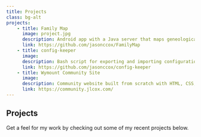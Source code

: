 ```yaml
---
title: Projects
class: bg-alt
projects: 
    - title: Family Map
      image: project.jpg
      description: Android app with a Java server that maps geneological data
      link: https://github.com/jasonccox/FamilyMap
    - title: config-keeper
      image: 
      description: Bash script for exporting and importing configuration files
      link: https://github.com/jasonccox/config-keeper
    - title: Wymount Community Site
      image: 
      description: Community website built from scratch with HTML, CSS, and JavaScript
      link: https://community.jlcox.com/
---
```


## Projects
Get a feel for my work by checking out some of my recent projects below.